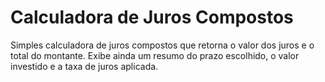 # Calculadora de Juros Compostos

Simples calculadora de juros compostos que retorna o valor dos juros e o total do montante.
Exibe ainda um resumo do prazo escolhido, o valor investido e a taxa de juros aplicada.

